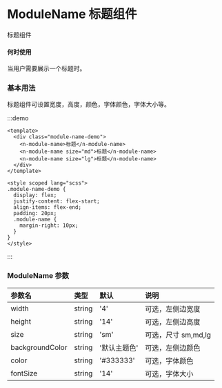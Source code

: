 # ModuleName 标题组件

标题组件

#### 何时使用

当用户需要展示一个标题时。

### 基本用法

标题组件可设置宽度，高度，颜色，字体颜色，字体大小等。

:::demo

```vue
<template>
  <div class="module-name-demo">
    <n-module-name>标题</n-module-name>
    <n-module-name size="md">标题</n-module-name>
    <n-module-name size="lg">标题</n-module-name>
  </div>
</template>

<style scoped lang="scss">
.module-name-demo {
  display: flex;
  justify-content: flex-start;
  align-items: flex-end;
  padding: 20px;
  .module-name {
    margin-right: 10px;
  }
}
</style>
```

:::

### ModuleName 参数

| 参数名          | 类型   | 默认         | 说明                |
| :-------------- | :----- | :----------- | :------------------ |
| width           | string | '4'          | 可选，左侧边宽度    |
| height          | string | '14'         | 可选，左侧边高度    |
| size            | string | 'sm'         | 可选，尺寸 sm,md,lg |
| backgroundColor | string | '默认主题色' | 可选，左侧边颜色    |
| color           | string | '#333333'    | 可选，字体颜色      |
| fontSize        | string | '14'         | 可选，字体大小      |
